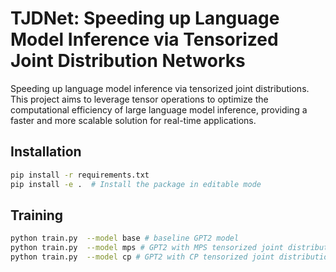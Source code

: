 # TJDNet: Speeding up Language Model Inference via Tensorized Joint Distribution Networks

Speeding up language model inference via tensorized joint distributions. This project aims to leverage tensor operations to optimize the computational efficiency of large language model inference, providing a faster and more scalable solution for real-time applications.

## Installation
```bash
pip install -r requirements.txt
pip install -e .  # Install the package in editable mode
```

## Training

```bash
python train.py  --model base # baseline GPT2 model
python train.py  --model mps # GPT2 with MPS tensorized joint distribution
python train.py  --model cp # GPT2 with CP tensorized joint distribution
```


<!-- ## Sanity Checks

These should have roughly the same loss

```bash
python train.py --model base --rank 1 --horizon 1  // baseline model (no tensorization)
python train.py --model mps --rank 1 --horizon 1 // mps model
python train.py --model cp --rank 1 --horizon 1 // cp model
``` -->

<!-- ## Running Tests

To ensure everything is set up correctly, you can run the unit tests:

```bash
python -m unittest discover -s __tests__
``` -->
